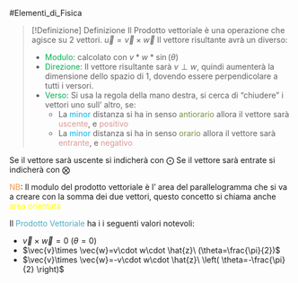 #Elementi_di_Fisica 
>[!Definizione]  Definizione
>Il Prodotto vettoriale è una operazione che agisce su 2 vettori.
>$\vec{u}=\vec{v}\times \vec{w}$
>Il vettore risultante avrà un diverso:
>- <font color="#00b050">Modulo</font>: calcolato con $v*w*\sin(\theta)$
>- <font color="#00b050">Direzione</font>: Il vettore risultante sarà $v\perp w$, quindi aumenterà la dimensione dello spazio di 1, dovendo essere perpendicolare a tutti i versori.
>- <font color="#00b050">Verso</font>: Si usa la regola della mano destra, si cerca di “chiudere” i vettori uno sull’ altro, se:
>	- La <font color="#00b0f0">minor</font> distanza si ha in senso <font color="#76923c">antiorario</font> allora il vettore sarà <font color="#d99694">uscente</font>, e <font color="#d99694">positivo</font>
>	- La <font color="#00b0f0">minor</font> distanza si ha in senso <font color="#76923c">orario</font> allora il vettore sarà <font color="#d99694">entrante</font>, e <font color="#d99694">negativo</font>

Se il vettore sarà uscente si indicherà con $\bigodot$
Se il vettore sarà entrate si indicherà con $\bigotimes$

<font color="#f79646">NB</font>: Il modulo del prodotto vettoriale è l’ area del parallelogramma che si va a creare con la somma dei due vettori, questo concetto si chiama anche <font color="#ffff00">area orientata</font> 

Il <font color="#4bacc6">Prodotto Vettoriale</font> ha i i seguenti valori notevoli:
- $\vec{v}\times \vec{w}=0 \ (\theta=0)$
- $\vec{v}\times \vec{w}=v\cdot w\cdot \hat{z}\ (\theta=\frac{\pi}{2})$
- $\vec{v}\times \vec{w}=-v\cdot w\cdot \hat{z}\ \left( \theta=-\frac{\pi}{2} \right)$